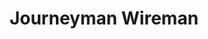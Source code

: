 ---
draft: false
name: "Mike McCarty"
title: "Journeyman Wireman"
avatar: {
    src: "https://i.postimg.cc/Y9Cy2TXR/Mike.jpg",
    alt: "Mike McCarty"
}
publishDate: "2022-11-07 15:39"
---